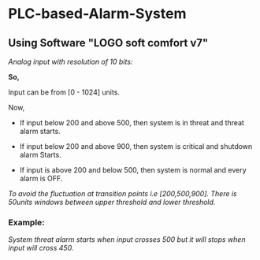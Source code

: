 # PLC-based-Alarm-System
## Using Software "LOGO soft comfort v7"

*Analog input with resolution of 10 bits:*

**So,**

Input can be from [0 - 1024] units.

Now,

- If input below 200 and above 500, then system is in threat and threat alarm starts.

- If input below 200 and above 900, then system is critical and shutdown alarm Starts.

- If input is above 200 and below 500, then system is normal and every alarm is OFF.

*To avoid the fluctuation at transition points i.e [200,500,900]. There is 50units windows between upper threshold and lower threshold.*

### Example:
*System threat alarm starts when input crosses 500 but it will stops when input will cross 450.*
